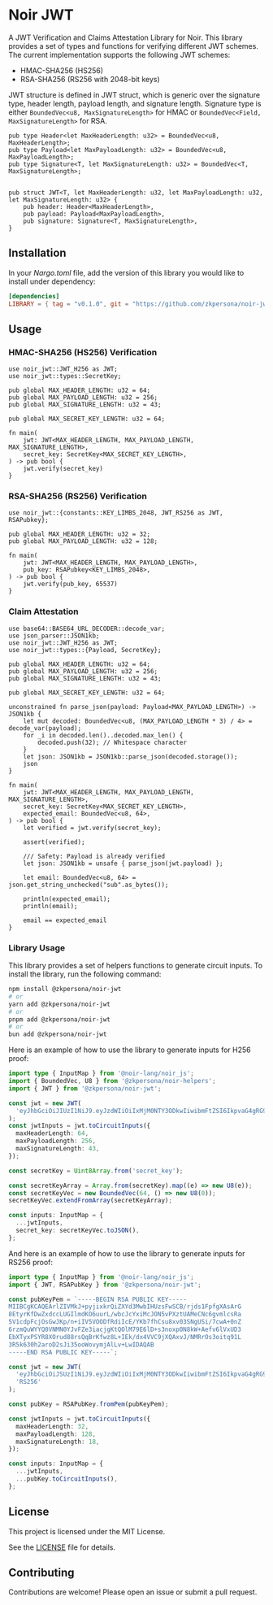 # Noir JWT

A JWT Verification and Claims Attestation Library for Noir. This library provides a set of types and functions for verifying different JWT schemes. The current implementation supports the following JWT schemes:

- HMAC-SHA256 (HS256)
- RSA-SHA256 (RS256 with 2048-bit keys)

JWT structure is defined in JWT struct, which is generic over the signature type, header length, payload length, and signature length. Signature type is either `BoundedVec<u8, MaxSignatureLength>` for HMAC or `BoundedVec<Field, MaxSignatureLength>` for RSA.

```noir
pub type Header<let MaxHeaderLength: u32> = BoundedVec<u8, MaxHeaderLength>;
pub type Payload<let MaxPayloadLength: u32> = BoundedVec<u8, MaxPayloadLength>;
pub type Signature<T, let MaxSignatureLength: u32> = BoundedVec<T, MaxSignatureLength>;


pub struct JWT<T, let MaxHeaderLength: u32, let MaxPayloadLength: u32, let MaxSignatureLength: u32> {
    pub header: Header<MaxHeaderLength>,
    pub payload: Payload<MaxPayloadLength>,
    pub signature: Signature<T, MaxSignatureLength>,
}
```

## Installation

In your _Nargo.toml_ file, add the version of this library you would like to install under dependency:

```toml
[dependencies]
LIBRARY = { tag = "v0.1.0", git = "https://github.com/zkpersona/noir-jwt", directory = "lib" }
```

## Usage

### HMAC-SHA256 (HS256) Verification

```noir
use noir_jwt::JWT_H256 as JWT;
use noir_jwt::types::SecretKey;

pub global MAX_HEADER_LENGTH: u32 = 64;
pub global MAX_PAYLOAD_LENGTH: u32 = 256;
pub global MAX_SIGNATURE_LENGTH: u32 = 43;

pub global MAX_SECRET_KEY_LENGTH: u32 = 64;

fn main(
    jwt: JWT<MAX_HEADER_LENGTH, MAX_PAYLOAD_LENGTH, MAX_SIGNATURE_LENGTH>,
    secret_key: SecretKey<MAX_SECRET_KEY_LENGTH>,
) -> pub bool {
    jwt.verify(secret_key)
}
```

### RSA-SHA256 (RS256) Verification

```noir
use noir_jwt::{constants::KEY_LIMBS_2048, JWT_RS256 as JWT, RSAPubkey};

pub global MAX_HEADER_LENGTH: u32 = 32;
pub global MAX_PAYLOAD_LENGTH: u32 = 128;

fn main(
    jwt: JWT<MAX_HEADER_LENGTH, MAX_PAYLOAD_LENGTH>,
    pub_key: RSAPubkey<KEY_LIMBS_2048>,
) -> pub bool {
    jwt.verify(pub_key, 65537)
}
```

### Claim Attestation

```noir
use base64::BASE64_URL_DECODER::decode_var;
use json_parser::JSON1kb;
use noir_jwt::JWT_H256 as JWT;
use noir_jwt::types::{Payload, SecretKey};

pub global MAX_HEADER_LENGTH: u32 = 64;
pub global MAX_PAYLOAD_LENGTH: u32 = 256;
pub global MAX_SIGNATURE_LENGTH: u32 = 43;

pub global MAX_SECRET_KEY_LENGTH: u32 = 64;

unconstrained fn parse_json(payload: Payload<MAX_PAYLOAD_LENGTH>) -> JSON1kb {
    let mut decoded: BoundedVec<u8, (MAX_PAYLOAD_LENGTH * 3) / 4> = decode_var(payload);
    for _i in decoded.len()..decoded.max_len() {
        decoded.push(32); // Whitespace character
    }
    let json: JSON1kb = JSON1kb::parse_json(decoded.storage());
    json
}

fn main(
    jwt: JWT<MAX_HEADER_LENGTH, MAX_PAYLOAD_LENGTH, MAX_SIGNATURE_LENGTH>,
    secret_key: SecretKey<MAX_SECRET_KEY_LENGTH>,
    expected_email: BoundedVec<u8, 64>,
) -> pub bool {
    let verified = jwt.verify(secret_key);

    assert(verified);

    /// Safety: Payload is already verified
    let json: JSON1kb = unsafe { parse_json(jwt.payload) };

    let email: BoundedVec<u8, 64> = json.get_string_unchecked("sub".as_bytes());

    println(expected_email);
    println(email);

    email == expected_email
}
```

### Library Usage

This library provides a set of helpers functions to generate circuit inputs. To install the library, run the following command:

```bash
npm install @zkpersona/noir-jwt
# or
yarn add @zkpersona/noir-jwt
# or
pnpm add @zkpersona/noir-jwt
# or
bun add @zkpersona/noir-jwt
```

Here is an example of how to use the library to generate inputs for H256 proof:

```typescript
import type { InputMap } from '@noir-lang/noir_js';
import { BoundedVec, U8 } from '@zkpersona/noir-helpers';
import { JWT } from '@zkpersona/noir-jwt';

const jwt = new JWT(
  'eyJhbGciOiJIUzI1NiJ9.eyJzdWIiOiIxMjM0NTY3ODkwIiwibmFtZSI6IkpvaG4gRG9lIiwiaWF0IjoxNzQ0MzUxOTAzLCJleHAiOjE3NDQzNTkxMDN9.lKtDhCu1-ejUIEwrXPFWaaEvaXc5qZg1jUfxFxciQJ4'
);
const jwtInputs = jwt.toCircuitInputs({
  maxHeaderLength: 64,
  maxPayloadLength: 256,
  maxSignatureLength: 43,
});

const secretKey = Uint8Array.from('secret_key');

const secretKeyArray = Array.from(secretKey).map((e) => new U8(e));
const secretKeyVec = new BoundedVec(64, () => new U8(0));
secretKeyVec.extendFromArray(secretKeyArray);

const inputs: InputMap = {
  ...jwtInputs,
  secret_key: secretKeyVec.toJSON(),
};
```

And here is an example of how to use the library to generate inputs for RS256 proof:

```typescript
import type { InputMap } from '@noir-lang/noir_js';
import { JWT, RSAPubKey } from '@zkpersona/noir-jwt';

const pubKeyPem = `-----BEGIN RSA PUBLIC KEY-----
MIIBCgKCAQEArlZIVMkJ+pyjixkrQiZXYd3MwbIHUzsFwSCB/rjds1FpfgXAsArG
8EtyrKfDwZxdccLUGIlmdKO6uurL/wbcJcYxiMcJON5vPXztUAMeCNc6gvmlcsRa
5V1cdpFcjOsGwJKp/n+iIV5VOODfRdiIcE/YKb7fhCsu8xv03SNgUSi/7cwA+0nZ
6rzmQuWYYQ0VNMN0YJvFZe3iacjgKtQOlM79E6lD+s3noxp0N8kW+Aefv6lVxUD3
EbXTyxPSYR8XOrud88rsQqBrKfwz8L+IEk/dx4VVC9jXQAxvJ/NMRrOs3oitq91L
3R5k630h2aroD2sJi35ooWovymjAlLv+LwIDAQAB
-----END RSA PUBLIC KEY-----`;

const jwt = new JWT(
  'eyJhbGciOiJSUzI1NiJ9.eyJzdWIiOiIxMjM0NTY3ODkwIiwibmFtZSI6IkpvaG4gRG9lIiwiaWF0IjoxNzQ0MzUyMTMyLCJleHAiOjE3NDQzNTkzMzJ9.e4wBkSuW7Xpx6oChK7dm9nZG4P6pqsibj54nqQ4Zrt5wAz0Ibeh5MRyv8YMV9TzUE5ta8n9P-EJuqwtPohL2uMuoPwnIxKWXt4qAOtxMkWFLEckHSYoHCXqvph-UyPLbGL2zTSJJP-SgTr7E9Y1bU5qM46oieDiQL0ao4CEk5pXjjH5ueAvyA5jfcNAr2kVYsZh8oFFs00VZcUPUXVyZsfjG7EvZ1O6jQ_nCgYqzpQL-kW9ZI_prSNtvDX4wK1JFMVqXHma7XNbvmZNKSvvWhKw-V-lfL3RgjcrVyZnTV-apaZTr6ihOEXlenyU-zOhRfwzAic9HdFG8DUR6_xVqHA',
  'RS256'
);

const pubKey = RSAPubKey.fromPem(pubKeyPem);

const jwtInputs = jwt.toCircuitInputs({
  maxHeaderLength: 32,
  maxPayloadLength: 128,
  maxSignatureLength: 18,
});

const inputs: InputMap = {
  ...jwtInputs,
  ...pubKey.toCircuitInputs(),
};
```

## License

This project is licensed under the MIT License.

See the [LICENSE](LICENSE) file for details.

## Contributing

Contributions are welcome! Please open an issue or submit a pull request.